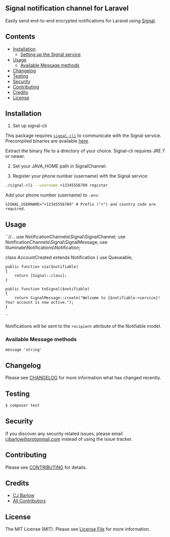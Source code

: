 ## Signal notification channel for Laravel

Easily send end-to-end encrypted notifications for Laravel using [Signal](https://signal.org).

## Contents

- [Installation](#installation)
	- [Setting up the Signal service](#setting-up-the-Signal-service)
- [Usage](#usage)
	- [Available Message methods](#available-message-methods)
- [Changelog](#changelog)
- [Testing](#testing)
- [Security](#security)
- [Contributing](#contributing)
- [Credits](#credits)
- [License](#license)


## Installation
1) Set up signal-cli

This package requires [`signal-cli`](https://github.com/AsamK/signal-cli) to communicate with the Signal service. Precompiled binaries are available [here](https://github.com/AsamK/signal-cli/releases/latest).

Extract the binary file to a directory of your choice. Signal-cli requires JRE 7 or newer.

2) Set your JAVA_HOME path in SignalChannel.

3) Register your phone number (username) with the Signal service:
``` bash
./signal-cli --username +12345556789 register
```

Add your phone number (username) to `.env`:
```dotenv
SIGNAL_USERNAME="+12345556789" # Prefix ("+") and country code are required.
```

## Usage

``//...
use NotificationChannels\Signal\SignalChannel;
use NotificationChannels\Signal\SignalMessage;
use Illuminate\Notifications\Notification;

class AccountCreated extends Notification
{
	use Queueable;

	public function via($notifiable)
	{
		return [Signal::class];
	}

	public function toSignal($notifiable)
	{
		return SignalMessage::create("Welcome to {$notifiable->service}! Your account is now active.");
	}
``

Notifications will be sent to the `recipient` attribute of the Notifiable model.

### Available Message methods

`message 'string'`

## Changelog

Please see [CHANGELOG](CHANGELOG.md) for more information what has changed recently.

## Testing

``` bash
$ composer test
```

## Security

If you discover any security related issues, please email cjbarlow@protonmail.com instead of using the issue tracker.

## Contributing

Please see [CONTRIBUTING](CONTRIBUTING.md) for details.

## Credits

- [CJ Barlow](https://github.com/tehCh0nG)
- [All Contributors](../../contributors)

## License

The MIT License (MIT). Please see [License File](LICENSE.md) for more information.
